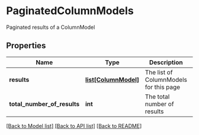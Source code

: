 # PaginatedColumnModels

Paginated results of a ColumnModel
## Properties
Name | Type | Description | Notes
------------ | ------------- | ------------- | -------------
**results** | [**list[ColumnModel]**](ColumnModel.md) | The list of ColumnModels for this page | [optional] 
**total_number_of_results** | **int** | The total number of results | [optional] 

[[Back to Model list]](../README.md#documentation-for-models) [[Back to API list]](../README.md#documentation-for-api-endpoints) [[Back to README]](../README.md)


